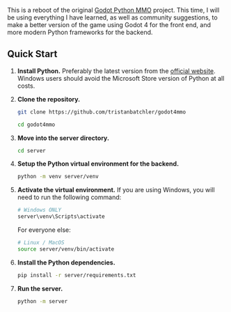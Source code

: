 This is a reboot of the original 
[Godot Python MMO](https://tbat.me/projects/godot-python-mmo-tutorial-series) project. This time, 
I will be using everything I have learned, as well as community suggestions, to make a better 
version of the game using Godot 4 for the front end, and more modern Python frameworks for the 
backend.

## Quick Start
1. **Install Python.** Preferably the latest version from the [official website](https://www.python.org/downloads/). Windows users should avoid the Microsoft Store version of Python at all costs.

1. **Clone the repository.**
    ```bash
    git clone https://github.com/tristanbatchler/godot4mmo
    ```
    ```bash
    cd godot4mmo
    ```

1. **Move into the server directory.**
    ```bash
    cd server
    ```

1. **Setup the Python virtual environment for the backend.**
    ```bash
    python -m venv server/venv
    ```

1. **Activate the virtual environment.** If you are using Windows, you will need to run the following command:
    ```powershell
    # Windows ONLY
    server\venv\Scripts\activate
    ```

    For everyone else:
    ```bash
    # Linux / MacOS
    source server/venv/bin/activate
    ```

1. **Install the Python dependencies.**
    ```bash
    pip install -r server/requirements.txt
    ```

1. **Run the server.**
    ```bash
    python -m server
    ```